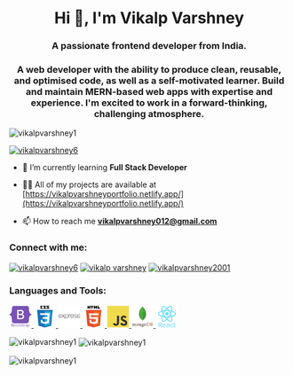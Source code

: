 <h1 align="center">Hi 👋, I'm Vikalp Varshney</h1>
<h3 align="center">A passionate frontend developer from India.</h3>
<h3 align="center">A web developer with the ability to produce clean, reusable, and optimised code, as well as a self-motivated learner. Build and maintain MERN-based web apps with expertise and experience. I'm excited to work in a forward-thinking, challenging atmosphere.
</h3>
<p align="left"> <img src="https://komarev.com/ghpvc/?username=vikalpvarshney1&label=Profile%20views&color=0e75b6&style=flat" alt="vikalpvarshney1" /> </p>

<p align="left"> <a href="https://twitter.com/vikalpvarshney6" target="blank"><img src="https://img.shields.io/twitter/follow/vikalpvarshney6?logo=twitter&style=for-the-badge" alt="vikalpvarshney6" /></a> </p>

- 🌱 I’m currently learning **Full Stack Developer**

- 👨‍💻 All of my projects are available at [https://vikalpvarshneyportfolio.netlify.app/](https://vikalpvarshneyportfolio.netlify.app/)

- 📫 How to reach me **vikalpvarshney012@gmail.com**

<h3 align="left">Connect with me:</h3>
<p align="left">
<a href="https://twitter.com/vikalpvarshney6" target="blank"><img align="center" src="https://raw.githubusercontent.com/rahuldkjain/github-profile-readme-generator/master/src/images/icons/Social/twitter.svg" alt="vikalpvarshney6" height="30" width="40" /></a>
<a href="https://linkedin.com/in/vikalp varshney" target="blank"><img align="center" src="https://raw.githubusercontent.com/rahuldkjain/github-profile-readme-generator/master/src/images/icons/Social/linked-in-alt.svg" alt="vikalp varshney" height="30" width="40" /></a>
<a href="https://instagram.com/vikalpvarshney2001" target="blank"><img align="center" src="https://raw.githubusercontent.com/rahuldkjain/github-profile-readme-generator/master/src/images/icons/Social/instagram.svg" alt="vikalpvarshney2001" height="30" width="40" /></a>
</p>

<h3 align="left">Languages and Tools:</h3>
<p align="left"> <a href="https://getbootstrap.com" target="_blank" rel="noreferrer"> <img src="https://raw.githubusercontent.com/devicons/devicon/master/icons/bootstrap/bootstrap-plain-wordmark.svg" alt="bootstrap" width="40" height="40"/> </a> <a href="https://www.w3schools.com/css/" target="_blank" rel="noreferrer"> <img src="https://raw.githubusercontent.com/devicons/devicon/master/icons/css3/css3-original-wordmark.svg" alt="css3" width="40" height="40"/> </a> <a href="https://expressjs.com" target="_blank" rel="noreferrer"> <img src="https://raw.githubusercontent.com/devicons/devicon/master/icons/express/express-original-wordmark.svg" alt="express" width="40" height="40"/> </a> <a href="https://www.w3.org/html/" target="_blank" rel="noreferrer"> <img src="https://raw.githubusercontent.com/devicons/devicon/master/icons/html5/html5-original-wordmark.svg" alt="html5" width="40" height="40"/> </a> <a href="https://developer.mozilla.org/en-US/docs/Web/JavaScript" target="_blank" rel="noreferrer"> <img src="https://raw.githubusercontent.com/devicons/devicon/master/icons/javascript/javascript-original.svg" alt="javascript" width="40" height="40"/> </a> <a href="https://www.mongodb.com/" target="_blank" rel="noreferrer"> <img src="https://raw.githubusercontent.com/devicons/devicon/master/icons/mongodb/mongodb-original-wordmark.svg" alt="mongodb" width="40" height="40"/> </a> <a href="https://reactjs.org/" target="_blank" rel="noreferrer"> <img src="https://raw.githubusercontent.com/devicons/devicon/master/icons/react/react-original-wordmark.svg" alt="react" width="40" height="40"/> </a> </p>

<p><img align="left" src="https://github-readme-stats.vercel.app/api/top-langs?username=vikalpvarshney1&show_icons=true&locale=en&layout=compact" alt="vikalpvarshney1" /></p>

<p>&nbsp;<img align="center" src="https://github-readme-stats.vercel.app/api?username=vikalpvarshney1&show_icons=true&locale=en" alt="vikalpvarshney1" /></p>

<p><img align="center" src="https://github-readme-streak-stats.herokuapp.com/?user=vikalpvarshney1&" alt="vikalpvarshney1" /></p>
